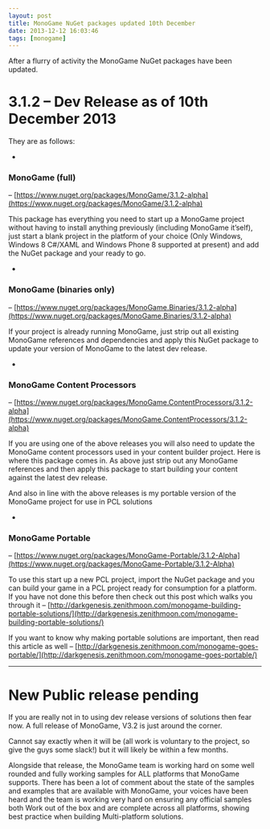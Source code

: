 ```yaml
---
layout: post
title: MonoGame NuGet packages updated 10th December
date: 2013-12-12 16:03:46
tags: [monogame]
---
```


After a flurry of activity the MonoGame NuGet packages have been updated.

# 3.1.2 – Dev Release as of 10th December 2013

They are as follows:

- 
### MonoGame (full)

– [https://www.nuget.org/packages/MonoGame/3.1.2-alpha](https://www.nuget.org/packages/MonoGame/3.1.2-alpha)

This package has everything you need to start up a MonoGame project without having to install anything previously (including MonoGame it’self), just start a blank project in the platform of your choice (Only Windows, Windows 8 C#/XAML and Windows Phone 8 supported at present) and add the NuGet package and your ready to go.

- 
### MonoGame (binaries only)

– [https://www.nuget.org/packages/MonoGame.Binaries/3.1.2-alpha](https://www.nuget.org/packages/MonoGame.Binaries/3.1.2-alpha)

If your project is already running MonoGame, just strip out all existing MonoGame references and dependencies and apply this NuGet package to update your version of MonoGame to the latest dev release.

- 
### MonoGame Content Processors

– [https://www.nuget.org/packages/MonoGame.ContentProcessors/3.1.2-alpha](https://www.nuget.org/packages/MonoGame.ContentProcessors/3.1.2-alpha)

If you are using one of the above releases you will also need to update the MonoGame content processors used in your content builder project.  Here is where this package comes in.  As above just strip out any MonoGame references and then apply this package to start building your content against the latest dev release.

And also in line with the above releases is my portable version of the MonoGame project for use in PCL solutions

- 
### MonoGame Portable

– [https://www.nuget.org/packages/MonoGame-Portable/3.1.2-Alpha](https://www.nuget.org/packages/MonoGame-Portable/3.1.2-Alpha)

To use this start up a new PCL project, import the NuGet package and you can build your game in a PCL project ready for consumption for a platform.  If you have not done this before then check out this post which walks you through it – [http://darkgenesis.zenithmoon.com/monogame-building-portable-solutions/](http://darkgenesis.zenithmoon.com/monogame-building-portable-solutions/)

If you want to know why making portable solutions are important, then read this article as well – [http://darkgenesis.zenithmoon.com/monogame-goes-portable/](http://darkgenesis.zenithmoon.com/monogame-goes-portable/)

* * *

# New Public release pending

If you are really not in to using dev release versions of solutions then fear now.  A full release of MonoGame, V3.2 is just around the corner.

Cannot say exactly when it will be (all work is voluntary to the project, so give the guys some slack!) but it will likely be within a few months.

Alongside that release, the MonoGame team is working hard on some well rounded and fully working samples for ALL platforms that MonoGame supports.  There has been a lot of comment about the state of the samples and examples that are available with MonoGame, your voices have been heard and the team is working very hard on ensuring any official samples both Work out of the box and are complete across all platforms, showing best practice when building Multi-platform solutions.

